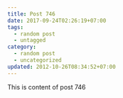 ```yaml
---
title: Post 746
date: 2017-09-24T02:26:19+07:00
tags:
  - random post
  - untagged
category:
  - random post
  - uncategorized
updated: 2012-10-26T08:34:52+07:00
---
```

This is content of post 746